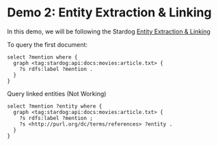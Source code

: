 # Demo 2: Entity Extraction & Linking #

In this demo, we will be following the Stardog [Entity Extraction & Linking](https://www.stardog.com/tutorials/link-all-the-entities/)

To query the first document:

```SPARQL
select ?mention where {
  graph <tag:stardog:api:docs:movies:article.txt> {
    ?s rdfs:label ?mention .
  }
}
```

Query linked entities (Not Working)

```SPARQL
select ?mention ?entity where {
  graph <tag:stardog:api:docs:movies:article.txt> {
    ?s rdfs:label ?mention ;
    ?s <http://purl.org/dc/terms/references> ?entity .
  }
}
```
